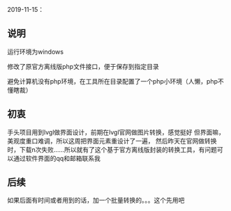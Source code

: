 2019-11-15：

## 说明
运行环境为windows

修改了原官方离线版php文件接口，便于保存到指定目录

避免计算机没有php环境，在工具所在目录配置了一个php小环境（人懒，php不懂瞎裁）


## 初衷

手头项目用到lvgl做界面设计，前期在lvgl官网做图片转换，感觉挺好 但界面嘛，美观度重口难调，所以这周把界面元素重设计了一遍， 然后昨天在官网做转换时，下载n次失败……所以就有了这个基于官方离线版封装的转换工具，有问题可以通过软件界面的qq和邮箱联系我

## 后续

如果后面有时间或者用到的话，加一个批量转换的。。。这个先用吧

